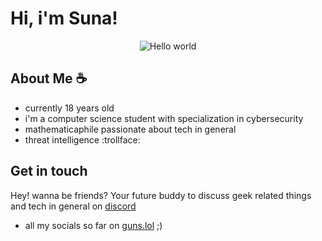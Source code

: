 # Hi, i'm Suna!

<p align="center">
 <img src="https://64.media.tumblr.com/493e7e1accb0a8802283eca81aff9770/tumblr_ngenn6W85N1r85hlio1_640.gif" alt="Hello world">
</p>


## About Me ☕
- currently 18 years old
- i'm a computer science student with specialization in cybersecurity
-  mathematicaphile passionate about tech in general
- threat intelligence :trollface:
## Get in touch
Hey! wanna be friends? Your future buddy to discuss geek related things and tech in general on [discord](discordapp.com/users/1132103421709795359)
- all my socials so far on [guns.lol](https://guns.lol/sunahz) ;)


